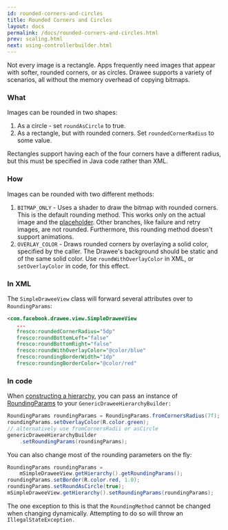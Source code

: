 ```yaml
---
id: rounded-corners-and-circles
title: Rounded Corners and Circles
layout: docs
permalink: /docs/rounded-corners-and-circles.html
prev: scaling.html
next: using-controllerbuilder.html
---
```


Not every image is a rectangle. Apps frequently need images that appear with softer, rounded corners, or as circles. Drawee supports a variety of scenarios, all without the memory overhead of copying bitmaps.

### What

Images can be rounded in two shapes:

1. As a circle - set `roundAsCircle` to true.
2. As a rectangle, but with rounded corners. Set `roundedCornerRadius` to some value.

Rectangles support having each of the four corners have a different radius, but this must be specified in Java code rather than XML.

### How

Images can be rounded with two different methods:

1. `BITMAP_ONLY` - Uses a shader to draw the bitmap with rounded corners. This is the default rounding method. This works only on the actual image and the [placeholder](drawee-components.html). Other branches, like failure and retry images, are not rounded. Furthermore, this rounding method doesn't support animations.
2. `OVERLAY_COLOR` - Draws rounded corners by overlaying a solid color, specified by the caller. The Drawee's background should be static and of the same solid color. Use `roundWithOverlayColor` in XML, or `setOverlayColor` in code, for this effect.

### In XML

The `SimpleDraweeView` class will forward several attributes over to `RoundingParams`:

```xml
<com.facebook.drawee.view.SimpleDraweeView
   ...
   fresco:roundedCornerRadius="5dp"
   fresco:roundBottomLeft="false"
   fresco:roundBottomRight="false"
   fresco:roundWithOverlayColor="@color/blue"
   fresco:roundingBorderWidth="1dp"
   fresco:roundingBorderColor="@color/red"
```

### In code

When [constructing a hierarchy](using-drawees-code.html), you can pass an instance of [RoundingParams](../javadoc/reference/com/facebook/drawee/generic/RoundingParams.html) to your `GenericDraweeHierarchyBuilder:`

```java
RoundingParams roundingParams = RoundingParams.fromCornersRadius(7f);
roundingParams.setOverlayColor(R.color.green);
// alternatively use fromCornersRadii or asCircle
genericDraweeHierarchyBuilder
    .setRoundingParams(roundingParams);
```

You can also change most of the rounding parameters on the fly:

```java
RoundingParams roundingParams = 
    mSimpleDraweeView.getHierarchy().getRoundingParams();
roundingParams.setBorder(R.color.red, 1.0);
roundingParams.setRoundAsCircle(true);
mSimpleDraweeView.getHierarchy().setRoundingParams(roundingParams);
```

The one exception to this is that the `RoundingMethod` cannot be changed when changing dynamically. Attempting to do so will throw an `IllegalStateException.`
